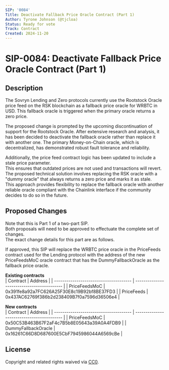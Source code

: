 ```yaml
---
SIP: '0084'
Title: Deactivate Fallback Price Oracle Contract (Part 1)
Author: Tyrone Johnson (@tjcloa)
Status: Ready for vote
Track: Contract
Created: 2024-11-20
---
```


# SIP-0084: Deactivate Fallback Price Oracle Contract (Part 1)

## Description  

The Sovryn Lending and Zero protocols currently use the Rootstock Oracle price feed on the RSK blockchain as a fallback price oracle for WRBTC in USD. 
This fallback oracle is triggered when the primary oracle returns a zero price.  

The proposed change is prompted by the upcoming discontinuation of support for the Rootstock Oracle. 
After extensive research and analysis, it has been decided to deactivate the fallback oracle rather than replace it with another one. 
The primary Money-on-Chain oracle, which is decentralized, has demonstrated robust fault tolerance and reliability.  

Additionally, the price feed contract logic has been updated to include a stale price parameter.  
This ensures that outdated prices are not used and transactions will revert.   
The proposed technical solution involves replacing the RSK oracle with a "dummy oracle" that always returns a zero price and marks it as stale.  
This approach provides flexibility to replace the fallback oracle with another reliable oracle compliant with the Chainlink interface if the community decides to do so in the future.   

## Proposed Changes  

Note that this is Part 1 of a two-part SIP.  
Both proposals will need to be approved to effectuate the complete set of changes.  
The exact change details for this part are as follows.   

If approved, this SIP will replace the WRBTC price oracle in the PriceFeeds contract used for the Lending protocol with the address of the new PriceFeedsMoC oracle contract that has the DummyFallbackOracle as the fallback price oracle.  


__Existing contracts__  
| Contract                               | Address                                    |
| -------------------------------------- | ------------------------------------------ |
| PriceFeedsMoC                          | 0x391fe8a92a7FC626A25F30E8c19B92bf8BE37FD3 |
| PriceFeeds                             | 0x437AC62769f386b2d238409B7f0a7596d36506e4 |

__New contracts__  
| Contract                               | Address                                    |
| -------------------------------------- | ------------------------------------------ |
| PriceFeedsMoC                          | 0x50C53B463B67F2aF4c7B5b8E05643a39A0A4FDB9 | 
| DummyFallbackOracle                    | 0x16261C66D8D687600E5CbF7945986044A6569cBe | 


## License
Copyright and related rights waived via [CC0](https://creativecommons.org/publicdomain/zero/1.0/).
